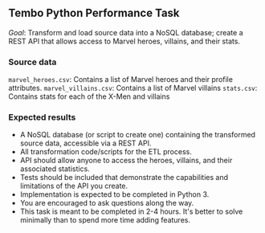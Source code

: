 ## Tembo Python Performance Task
*Goal*: Transform and load source data into a NoSQL database; create a REST API that allows access to Marvel heroes, villains, and their stats.

### Source data
`marvel_heroes.csv`: Contains a list of Marvel heroes and their profile attributes.
`marvel_villains.csv`: Contains a list of Marvel villains
`stats.csv`: Contains stats for each of the X-Men and villains

### Expected results
* A NoSQL database (or script to create one) containing the transformed source data, accessible via a REST API.
* All transformation code/scripts for the ETL process.
* API should allow anyone to access the heroes, villains, and their associated statistics.
* Tests should be included that demonstrate the capabilities and limitations of the API you create.
* Implementation is expected to be completed in Python 3.
* You are encouraged to ask questions along the way.
* This task is meant to be completed in 2-4 hours. It's better to solve minimally than to spend more time adding features.